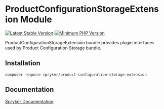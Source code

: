 # ProductConfigurationStorageExtension Module
[![Latest Stable Version](https://poser.pugx.org/spryker/product-configuration-storage-extension/v/stable.svg)](https://packagist.org/packages/spryker/product-configuration-storage-extension)
[![Minimum PHP Version](https://img.shields.io/badge/php-%3E%3D%207.3-8892BF.svg)](https://php.net/)

ProductConfigurationStorageExtension bundle provides plugin interfaces used by Product Configuration Storage bundle.

## Installation

```
composer require spryker/product-configuration-storage-extension
```

## Documentation

[Spryker Documentation](https://academy.spryker.com/developing_with_spryker/module_guide/modules.html)
